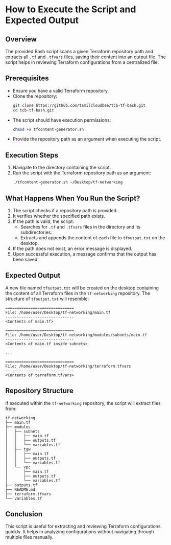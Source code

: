 # How to Execute the Script and Expected Output

## Overview
The provided Bash script scans a given Terraform repository path and extracts all `.tf` and `.tfvars` files, saving their content into an output file. The script helps in reviewing Terraform configurations from a centralized file.

## Prerequisites
- Ensure you have a valid Terraform repository.
- Clone the repository:
  ```bash
  git clone https://github.com/tamilcloudbee/tcb-tf-bash.git
  cd tcb-tf-bash.git

  ```
- The script should have execution permissions:
  ```bash
  chmod +x tfcontent-generator.sh
  ```
- Provide the repository path as an argument when executing the script.

## Execution Steps
1. Navigate to the directory containing the script.
2. Run the script with the Terraform repository path as an argument:
   ```bash
   ./tfcontent-generator.sh ~/Desktop/tf-networking
   ```

## What Happens When You Run the Script?
1. The script checks if a repository path is provided.
2. It verifies whether the specified path exists.
3. If the path is valid, the script:
   - Searches for `.tf` and `.tfvars` files in the directory and its subdirectories.
   - Extracts and appends the content of each file to `tfoutput.txt` on the desktop.
4. If the path does not exist, an error message is displayed.
5. Upon successful execution, a message confirms that the output has been saved.

## Expected Output
A new file named `tfoutput.txt` will be created on the desktop containing the content of all Terraform files in the `tf-networking` repository. The structure of `tfoutput.txt` will resemble:

```
==============================
File: /home/user/Desktop/tf-networking/main.tf
------------------------------
<Contents of main.tf>

==============================
File: /home/user/Desktop/tf-networking/modules/subnets/main.tf
------------------------------
<Contents of main.tf inside subnets>

...

==============================
File: /home/user/Desktop/tf-networking/terraform.tfvars
------------------------------
<Contents of terraform.tfvars>
```

## Repository Structure
If executed within the `tf-networking` repository, the script will extract files from:
```
tf-networking
├── main.tf
├── modules
│   ├── subnets
│   │   ├── main.tf
│   │   ├── outputs.tf
│   │   └── variables.tf
│   ├── tgw
│   │   ├── main.tf
│   │   ├── outputs.tf
│   │   └── variables.tf
│   └── vpc
│       ├── main.tf
│       ├── outputs.tf
│       └── variables.tf
├── outputs.tf
├── README.md
├── terraform.tfvars
└── variables.tf
```

## Conclusion
This script is useful for extracting and reviewing Terraform configurations quickly. It helps in analyzing configurations without navigating through multiple files manually.


